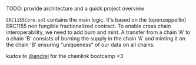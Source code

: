 TODO: provide architecture and a quick project overview 

`ERC1155Core.sol` contains the main logic.
It's based on the (openzeppellin) ERC1155 non fungible fractionalized contract.
To enable cross chain interoperability, we need to add burn and mint. A transfer from a chain 'A' to a chain 'B' consists of burning the supply in the chain 'A' and minting it on the chain 'B' ensuring "uniqueness" of our data on all chains.

kudos to [@andrej](https://x.com/andrej_dev) for the chainlink bootcamp <3
